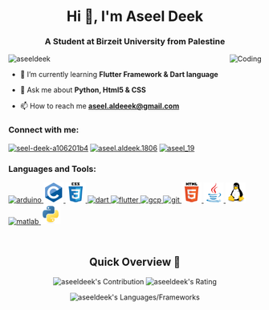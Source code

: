 <h1 align="center">Hi 👋, I'm Aseel Deek</h1>
<h3 align="center">A Student at Birzeit University from Palestine </h3>
<img align="right" alt="Coding" src="https://c.tenor.com/pvFJwncehzIAAAAM/hello-there-private-from-penguins-of-madagascar.gif">

<p align="left"> <img src="https://komarev.com/ghpvc/?username=aseeldeek&label=Profile%20views&color=0e75b6&style=flat" alt="aseeldeek" /> </p>

- 🌱 I’m currently learning **Flutter Framework & Dart language**

- 💬 Ask me about **Python, Html5 & CSS**

- 📫 How to reach me **aseel.aldeeek@gmail.com**

<h3 align="left">Connect with me:</h3>
<p align="left">
<a href="https://linkedin.com/in/aseel-deek-a106201b4" target="blank"><img align="center" src="https://raw.githubusercontent.com/rahuldkjain/github-profile-readme-generator/master/src/images/icons/Social/linked-in-alt.svg" alt="seel-deek-a106201b4" height="30" width="40" /></a>
<a href="https://fb.com/aseel.aldeek.1806" target="blank"><img align="center" src="https://raw.githubusercontent.com/rahuldkjain/github-profile-readme-generator/master/src/images/icons/Social/facebook.svg" alt="aseel.aldeek.1806" height="30" width="40" /></a>
<a href="https://www.leetcode.com/aseel_19" target="blank"><img align="center" src="https://raw.githubusercontent.com/rahuldkjain/github-profile-readme-generator/master/src/images/icons/Social/leet-code.svg" alt="aseel_19" height="30" width="40" /></a>
</p>

<h3 align="left">Languages and Tools:</h3>
<p align="left"> <a href="https://www.arduino.cc/" target="_blank" rel="noreferrer"> <img src="https://cdn.worldvectorlogo.com/logos/arduino-1.svg" alt="arduino" width="40" height="40"/> </a> <a href="https://www.cprogramming.com/" target="_blank" rel="noreferrer"> <img src="https://raw.githubusercontent.com/devicons/devicon/master/icons/c/c-original.svg" alt="c" width="40" height="40"/> </a> <a href="https://www.w3schools.com/css/" target="_blank" rel="noreferrer"> <img src="https://raw.githubusercontent.com/devicons/devicon/master/icons/css3/css3-original-wordmark.svg" alt="css3" width="40" height="40"/> </a> <a href="https://dart.dev" target="_blank" rel="noreferrer"> <img src="https://www.vectorlogo.zone/logos/dartlang/dartlang-icon.svg" alt="dart" width="40" height="40"/> </a> <a href="https://flutter.dev" target="_blank" rel="noreferrer"> <img src="https://www.vectorlogo.zone/logos/flutterio/flutterio-icon.svg" alt="flutter" width="40" height="40"/> </a> <a href="https://cloud.google.com" target="_blank" rel="noreferrer"> <img src="https://www.vectorlogo.zone/logos/google_cloud/google_cloud-icon.svg" alt="gcp" width="40" height="40"/> </a> <a href="https://git-scm.com/" target="_blank" rel="noreferrer"> <img src="https://www.vectorlogo.zone/logos/git-scm/git-scm-icon.svg" alt="git" width="40" height="40"/> </a> <a href="https://www.w3.org/html/" target="_blank" rel="noreferrer"> <img src="https://raw.githubusercontent.com/devicons/devicon/master/icons/html5/html5-original-wordmark.svg" alt="html5" width="40" height="40"/> </a> <a href="https://www.java.com" target="_blank" rel="noreferrer"> <img src="https://raw.githubusercontent.com/devicons/devicon/master/icons/java/java-original.svg" alt="java" width="40" height="40"/> </a> <a href="https://www.linux.org/" target="_blank" rel="noreferrer"> <img src="https://raw.githubusercontent.com/devicons/devicon/master/icons/linux/linux-original.svg" alt="linux" width="40" height="40"/> </a> <a href="https://www.mathworks.com/" target="_blank" rel="noreferrer"> <img src="https://upload.wikimedia.org/wikipedia/commons/2/21/Matlab_Logo.png" alt="matlab" width="40" height="40"/> </a> <a href="https://www.python.org" target="_blank" rel="noreferrer"> <img src="https://raw.githubusercontent.com/devicons/devicon/master/icons/python/python-original.svg" alt="python" width="40" height="40"/> </a> </p>

<br />

<h2 align="center"> Quick Overview 💬</h2>
  
  <p align = "center">
 
</p>

<p align = "center">
  <img src = "https://github-readme-stats.vercel.app/api?username=aseeldeek&count_private=true&theme=github_dark&hide_border=true" alt = "aseeldeek's Contribution" width = 400 >
  <img src = "https://github-readme-streak-stats.herokuapp.com?user=aseeldeek&theme=ayu-mirage&hide_border=true" alt = "aseeldeek's Rating" width = 400 >

</p>

<p align = "center">

 <img src = "https://github-readme-stats.vercel.app/api/top-langs?username=aseeldeek&show_icons=true&count_private=true&locale=en&layout=compact&langs_count=10&theme=github_dark&hide_border=true" alt = "aseeldeek's Languages/Frameworks" width = 400 />
</p>


<br />
